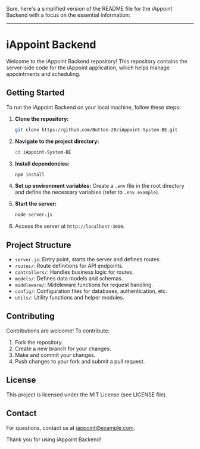 Sure, here's a simplified version of the README file for the iAppoint Backend with a focus on the essential information:

---

# iAppoint Backend

Welcome to the iAppoint Backend repository! This repository contains the server-side code for the iAppoint application, which helps manage appointments and scheduling.

## Getting Started

To run the iAppoint Backend on your local machine, follow these steps:

1. **Clone the repository:**
   ```sh
   git clone https://github.com/Button-20/iAppoint-System-BE.git
   ```

2. **Navigate to the project directory:**
   ```sh
   cd iAppoint-System-BE
   ```

3. **Install dependencies:**
   ```sh
   npm install
   ```

4. **Set up environment variables:**
   Create a `.env` file in the root directory and define the necessary variables (refer to `.env.example`).

5. **Start the server:**
   ```sh
   node server.js
   ```

6. Access the server at `http://localhost:3000`.

## Project Structure

- `server.js`: Entry point, starts the server and defines routes.
- `routes/`: Route definitions for API endpoints.
- `controllers/`: Handles business logic for routes.
- `models/`: Defines data models and schemas.
- `middleware/`: Middleware functions for request handling.
- `config/`: Configuration files for databases, authentication, etc.
- `utils/`: Utility functions and helper modules.

## Contributing

Contributions are welcome! To contribute:
1. Fork the repository.
2. Create a new branch for your changes.
3. Make and commit your changes.
4. Push changes to your fork and submit a pull request.

## License

This project is licensed under the MIT License (see LICENSE file).

## Contact

For questions, contact us at iappoint@example.com.

Thank you for using iAppoint Backend!
